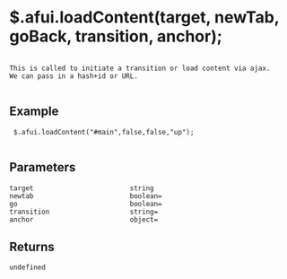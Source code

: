# $.afui.loadContent(target, newTab, goBack, transition, anchor);

```

This is called to initiate a transition or load content via ajax.
We can pass in a hash+id or URL.
 
```

## Example

```
 $.afui.loadContent("#main",false,false,"up");
 
```


## Parameters

```
target                        string
newtab                        boolean=
go                            boolean=
transition                    string=
anchor                        object=

```

## Returns

```
undefined
```

